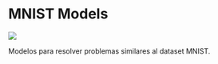 # MNIST Models

![](https://media1.giphy.com/media/5gb1lMI5DUimODy989/giphy.gif?cid=ecf05e47j2v4oefk4scpfgfhh5xdvaqs1isck3qx76sigqof&ep=v1_gifs_search&rid=giphy.gif&ct=g)

Modelos para resolver problemas similares al dataset MNIST.